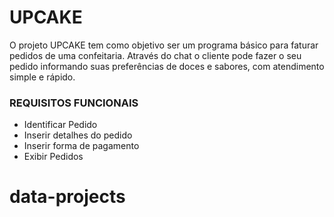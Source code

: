 # UPCAKE

O projeto UPCAKE tem como objetivo ser um programa básico para faturar pedidos de uma confeitaria.
Através do chat o cliente pode fazer o seu pedido informando suas preferências de doces e sabores, com atendimento simple e rápido.


### REQUISITOS FUNCIONAIS

- Identificar Pedido
- Inserir detalhes do pedido
- Inserir forma de pagamento
- Exibir Pedidos
# data-projects
